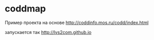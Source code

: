 # coddmap


Пример проекта на основе  http://coddinfo.mos.ru/codd/index.html

запускается так http://lvs2com.github.io
